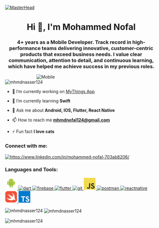 [![MasterHead](https://media.licdn.com/dms/image/D4E16AQGDlnuvr8bEgA/profile-displaybackgroundimage-shrink_350_1400/0/1697253649107?e=1717632000&v=beta&t=XMOWUNNaQUXKl9dbVq5lAw2vuKJYVyVtUgdFH526Jmo)](https://mhmdnasser124.io)

<h1 align="center">Hi 👋, I'm Mohammed Nofal</h1>
<h3 align="center">4+ years as a Mobile Developer. Track record in high-performance teams delivering innovative, customer-centric products that exceed business needs. I value clear communication, attention to detail, and continuous learning, which have helped me achieve success in my previous roles.</h3>

<img align="right" alt="Mobile" width="400" src="https://raw.githubusercontent.com/TheDudeThatCode/TheDudeThatCode/master/Assets/Developer.gif">

<p align="left"> <img src="https://komarev.com/ghpvc/?username=mhmdnasser124&label=Profile%20views&color=0e75b6&style=flat" alt="mhmdnasser124" /> </p>

- 🔭 I’m currently working on [MyThings App](https://apps.apple.com/jo/app/mythings-%D8%A3%D8%B4%D9%8A%D8%A7%D8%A6%D9%8A/id1581316562)

- 🌱 I’m currently learning **Swift**

- 💬 Ask me about **Android, IOS, Flutter, React Native**

- 📫 How to reach me **mhmdnofal124@gmail.com**

- ⚡ Fun fact **I love cats**

<h3 align="left">Connect with me:</h3>
<p align="left">
<a href="https://linkedin.com/in/https://www.linkedin.com/in/mohammed-nofal-703ab8206/" target="blank"><img align="center" src="https://raw.githubusercontent.com/rahuldkjain/github-profile-readme-generator/master/src/images/icons/Social/linked-in-alt.svg" alt="https://www.linkedin.com/in/mohammed-nofal-703ab8206/" height="30" width="40" /></a>
</p>

<h3 align="left">Languages and Tools:</h3>
<p align="left"> <a href="https://developer.android.com" target="_blank" rel="noreferrer"> <img src="https://raw.githubusercontent.com/devicons/devicon/master/icons/android/android-original-wordmark.svg" alt="android" width="40" height="40"/> </a> <a href="https://dart.dev" target="_blank" rel="noreferrer"> <img src="https://www.vectorlogo.zone/logos/dartlang/dartlang-icon.svg" alt="dart" width="40" height="40"/> </a> <a href="https://firebase.google.com/" target="_blank" rel="noreferrer"> <img src="https://www.vectorlogo.zone/logos/firebase/firebase-icon.svg" alt="firebase" width="40" height="40"/> </a> <a href="https://flutter.dev" target="_blank" rel="noreferrer"> <img src="https://www.vectorlogo.zone/logos/flutterio/flutterio-icon.svg" alt="flutter" width="40" height="40"/> </a> <a href="https://git-scm.com/" target="_blank" rel="noreferrer"> <img src="https://www.vectorlogo.zone/logos/git-scm/git-scm-icon.svg" alt="git" width="40" height="40"/> </a> <a href="https://developer.mozilla.org/en-US/docs/Web/JavaScript" target="_blank" rel="noreferrer"> <img src="https://raw.githubusercontent.com/devicons/devicon/master/icons/javascript/javascript-original.svg" alt="javascript" width="40" height="40"/> </a> <a href="https://postman.com" target="_blank" rel="noreferrer"> <img src="https://www.vectorlogo.zone/logos/getpostman/getpostman-icon.svg" alt="postman" width="40" height="40"/> </a> <a href="https://reactnative.dev/" target="_blank" rel="noreferrer"> <img src="https://reactnative.dev/img/header_logo.svg" alt="reactnative" width="40" height="40"/> </a> <a href="https://developer.apple.com/swift/" target="_blank" rel="noreferrer"> <img src="https://raw.githubusercontent.com/devicons/devicon/master/icons/swift/swift-original.svg" alt="swift" width="40" height="40"/> </a> <a href="https://www.typescriptlang.org/" target="_blank" rel="noreferrer"> <img src="https://raw.githubusercontent.com/devicons/devicon/master/icons/typescript/typescript-original.svg" alt="typescript" width="40" height="40"/> </a> </p>

<p><img align="left" src="https://github-readme-stats.vercel.app/api/top-langs?username=mhmdnasser124&show_icons=true&locale=en&layout=compact" alt="mhmdnasser124" /></p>

<p>&nbsp;<img align="center" src="https://github-readme-stats.vercel.app/api?username=mhmdnasser124&show_icons=true&locale=en" alt="mhmdnasser124" /></p>

<p><img align="center" src="https://github-readme-streak-stats.herokuapp.com/?user=mhmdnasser124&" alt="mhmdnasser124" /></p>

